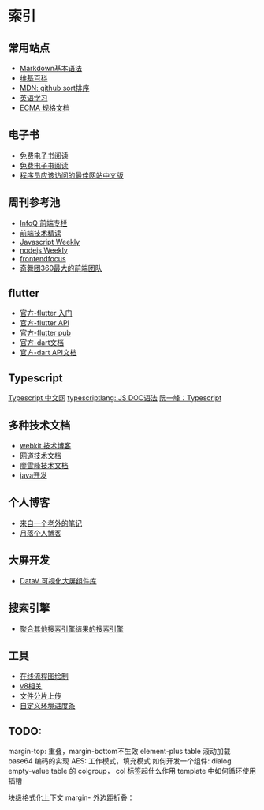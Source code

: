 # 索引

## 常用站点
- [Markdown基本语法](https://markdown.com.cn/basic-syntax/code.html)
- [维基百科](https://zh.wikipedia.org/wiki/TeX)
- [MDN: github sort排序](https://github.com/mdn/translated-content/blob/main/files/zh-cn/web/javascript/reference/global_objects/array/sort/index.md?plain=1)
- [英语学习](http://www.tanglib.com/explore?cid=19&tab=popular)
- [ECMA 规格文档](https://tc39.es/ecma262/2022/)

## 电子书
- [免费电子书阅读](https://github.com/fuhmmin/it-ebooks-cn)
- [免费电子书阅读](https://github.com/binzh303/IT_Book_pro)
- [程序员应该访问的最佳网站中文版](https://github.com/tuteng/Best-websites-a-programmer-should-visit-zh)

## 周刊参考池
- [InfoQ 前端专栏](https://www.infoq.cn/news/aRc3dogIgR4dABwJRWXw)
- [前端技术精读](https://github.com/ascoders/weekly)
- [Javascript Weekly](https://javascriptweekly.com/issues/659)
- [nodejs Weekly](https://nodeweekly.com/issues/506)
- [frontendfocus](https://frontendfoc.us/latest)
- [奇舞团360最大的前端团队](https://www.zhihu.com/people/75team/posts)


## flutter
- [官方-flutter 入门](https://flutter.cn/docs/ui/layout)
- [官方-flutter API](https://api.flutter-io.cn/index.html)
- [官方-flutter pub](https://pub-web.flutter-io.cn/)
- [官方-dart文档](https://dart.cn/language/collections#maps)
- [官方-dart API文档](https://api.dart.cn/stable/3.1.5/index.html)


## Typescript
[Typescript 中文网](https://ts.nodejs.cn/docs/handbook/project-references.html)
[typescriptlang: JS DOC语法](https://www.typescriptlang.org/docs/handbook/jsdoc-supported-types.html)
[阮一峰：Typescript](https://wangdoc.com/typescript/utility#omittype-keys)


## 多种技术文档
- [webkit 技术博客](https://webkit.org/blog/category/javascript/)
- [网道技术文档](https://github.com/wangdoc)
- [廖雪峰技术文档](https://www.liaoxuefeng.com/)
- [java开发](https://pdai.tech/md/java/basic/java-basic-lan-sum.html)

## 个人博客
- [来自一个老外的笔记](https://github.com/jbranchaud/til/tree/master/vim)
- [月落个人博客](https://notes.yueluo.club)


## 大屏开发
- [DataV 可视化大屏组件库](http://datav.jiaminghi.com/guide/scrollRankingBoard.html#%E5%8D%95%E6%9D%A1%E6%BB%9A%E5%8A%A8)


## 搜索引擎
- [聚合其他搜索引擎结果的搜索引擎](https://www.searchforjohn.com/)

## 工具
- [在线流程图绘制](https://app.diagrams.net/)
- [v8相关](https://v8.js.cn/features/)
- [文件分片上传](http://creativejs.com/tutorials/advanced-uploading-techniques-part-1/index.html)
- [自定义环境进度条](https://codepen.io/pizizz/pen/mwyNyG)


## TODO:
margin-top: 重叠，margin-bottom不生效
element-plus table 滚动加载
base64 编码的实现
AES: 工作模式，填充模式
如何开发一个组件: dialog empty-value
table 的 colgroup， col 标签起什么作用
template 中如何循环使用插槽

块级格式化上下文
margin- 外边距折叠：